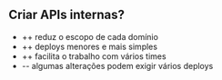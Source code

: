 ## Criar APIs internas?

- ++ reduz o escopo de cada domínio
- ++ deploys menores e mais simples
- ++ facilita o trabalho com vários times
- -- algumas alterações podem exigir vários deploys
